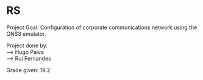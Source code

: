 # RS
Project Goal: Configuration of corporate communications network using the GNS3 emulator.  
  
Project done by:  
--> Hugo Paiva  
--> Rui Fernandes  
  
Grade given: 19.2 
